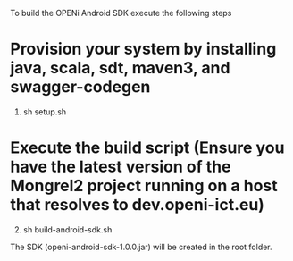 To build the OPENi Android SDK execute the following steps

# Provision your system by installing java, scala, sdt, maven3, and swagger-codegen
1) sh setup.sh

# Execute the build script (Ensure you have the latest version of the Mongrel2 project running on a host that resolves to dev.openi-ict.eu)
2) sh build-android-sdk.sh

The SDK (openi-android-sdk-1.0.0.jar) will be created in the root folder.

